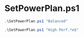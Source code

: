 SetPowerPlan.ps1
================

```powershell
.\SetPowerPlan.ps1 "Balanced"
```

```powershell
.\SetPowerPlan.ps1 "High Perf.*e$"
```
